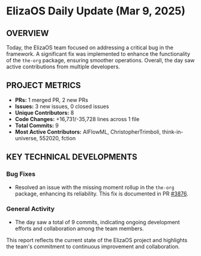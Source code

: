 # ElizaOS Daily Update (Mar 9, 2025)

## OVERVIEW 
Today, the ElizaOS team focused on addressing a critical bug in the framework. A significant fix was implemented to enhance the functionality of the `the-org` package, ensuring smoother operations. Overall, the day saw active contributions from multiple developers.

## PROJECT METRICS
- **PRs:** 1 merged PR, 2 new PRs
- **Issues:** 3 new issues, 0 closed issues
- **Unique Contributors:** 8
- **Code Changes:** +16,731/-35,728 lines across 1 file
- **Total Commits:** 9
- **Most Active Contributors:** AIFlowML, ChristopherTrimboli, think-in-universe, 552020, fction

## KEY TECHNICAL DEVELOPMENTS

### Bug Fixes
- Resolved an issue with the missing moment rollup in the `the-org` package, enhancing its reliability. This fix is documented in PR [#3876](https://github.com/elizaos/eliza/pull/3876).

### General Activity
- The day saw a total of 9 commits, indicating ongoing development efforts and collaboration among the team members. 

This report reflects the current state of the ElizaOS project and highlights the team's commitment to continuous improvement and collaboration.